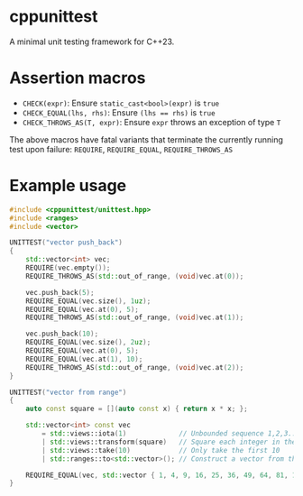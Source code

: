 # cppunittest
A minimal unit testing framework for C++23.

# Assertion macros

- `CHECK(expr)`: Ensure `static_cast<bool>(expr)` is `true`
- `CHECK_EQUAL(lhs, rhs)`: Ensure `(lhs == rhs)` is `true`
- `CHECK_THROWS_AS(T, expr)`: Ensure `expr` throws an exception of type `T`

The above macros have fatal variants that terminate the currently running test upon failure: `REQUIRE`, `REQUIRE_EQUAL`, `REQUIRE_THROWS_AS`

# Example usage

```cpp
#include <cppunittest/unittest.hpp>
#include <ranges>
#include <vector>

UNITTEST("vector push_back")
{
    std::vector<int> vec;
    REQUIRE(vec.empty());
    REQUIRE_THROWS_AS(std::out_of_range, (void)vec.at(0));

    vec.push_back(5);
    REQUIRE_EQUAL(vec.size(), 1uz);
    REQUIRE_EQUAL(vec.at(0), 5);
    REQUIRE_THROWS_AS(std::out_of_range, (void)vec.at(1));

    vec.push_back(10);
    REQUIRE_EQUAL(vec.size(), 2uz);
    REQUIRE_EQUAL(vec.at(0), 5);
    REQUIRE_EQUAL(vec.at(1), 10);
    REQUIRE_THROWS_AS(std::out_of_range, (void)vec.at(2));
}

UNITTEST("vector from range")
{
    auto const square = [](auto const x) { return x * x; };

    std::vector<int> const vec
        = std::views::iota(1)             // Unbounded sequence 1,2,3...
        | std::views::transform(square)   // Square each integer in the sequence
        | std::views::take(10)            // Only take the first 10
        | std::ranges::to<std::vector>(); // Construct a vector from the range

    REQUIRE_EQUAL(vec, std::vector { 1, 4, 9, 16, 25, 36, 49, 64, 81, 100 });
}
```
